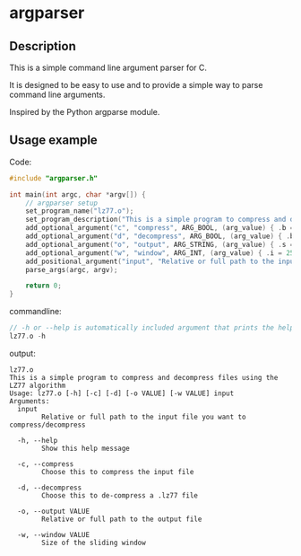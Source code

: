 # argparser

## Description
This is a simple command line argument parser for C. 

It is designed to be easy to use and to provide a simple way to parse command line arguments.

Inspired by the Python argparse module.

## Usage example
Code:
```c
#include "argparser.h"

int main(int argc, char *argv[]) {
    // argparser setup 
    set_program_name("lz77.o");
    set_program_description("This is a simple program to compress and decompress files using the LZ77 algorithm");
    add_optional_argument("c", "compress", ARG_BOOL, (arg_value) { .b = FALSE }, "Choose this to compress the input file");
    add_optional_argument("d", "decompress", ARG_BOOL, (arg_value) { .b = FALSE }, "Choose this to de-compress a .lz77 file");
    add_optional_argument("o", "output", ARG_STRING, (arg_value) { .s = "output.lz77" }, "Relative or full path to the output file");
    add_optional_argument("w", "window", ARG_INT, (arg_value) { .i = 255 }, "Size of the sliding window");
    add_positional_argument("input", "Relative or full path to the input file you want to compress/decompress");
    parse_args(argc, argv);

    return 0;
}
```

commandline:
```c
// -h or --help is automatically included argument that prints the help message
lz77.o -h
```

output:
```
lz77.o
This is a simple program to compress and decompress files using the LZ77 algorithm
Usage: lz77.o [-h] [-c] [-d] [-o VALUE] [-w VALUE] input
Arguments:
  input
        Relative or full path to the input file you want to compress/decompress

  -h, --help
        Show this help message

  -c, --compress
        Choose this to compress the input file

  -d, --decompress
        Choose this to de-compress a .lz77 file

  -o, --output VALUE
        Relative or full path to the output file

  -w, --window VALUE
        Size of the sliding window
```